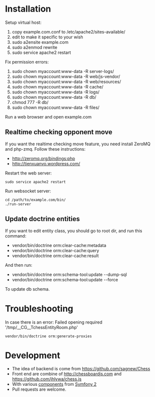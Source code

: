 Installation
=============

Setup virtual host:

 1. copy example.com.conf to /etc/apache2/sites-available/
 2. edit to make it specific to your wish
 3. sudo a2ensite example.com
 4. sudo a2enmod rewrite
 5. sudo service apache2 restart

Fix permission errors:

 1. sudo chown myaccount:www-data -R server-logs/
 2. sudo chown myaccount:www-data -R web/js-vendor/
 3. sudo chown myaccount:www-data -R web/resources/
 4. sudo chown myaccount:www-data -R cache/
 5. sudo chown myaccount:www-data -R logs/
 6. sudo chown myaccount:www-data -R db/
 7. chmod 777 -R db/
 8. sudo chown myaccount:www-data -R files/

Run a web browser and open example.com

Realtime checking opponent move
-------------------------------

If you want the realtime checking move feature, you need install ZeroMQ and
php-zmq. Follow these instructions:

 * http://zeromq.org/bindings:php
 * http://tienxuanvo.wordpress.com/

Restart the web server:

```
sudo service apache2 restart
```

Run websocket server:

```
cd /path/to/example.com/bin/
./run-server
```

Update doctrine entities
------------------------

If you want to edit entity class, you should go to root dir, and run this command:

 * vendor/bin/doctrine orm:clear-cache:metadata
 * vendor/bin/doctrine orm:clear-cache:query
 * vendor/bin/doctrine orm:clear-cache:result

And then run:

 * vendor/bin/doctrine orm:schema-tool:update --dump-sql
 * vendor/bin/doctrine orm:schema-tool:update --force

To update db schema.

Troubleshooting
=============

In case there is an error: Failed opening required '/tmp/__CG__TchessEntityRoom.php'

```
vendor/bin/doctrine orm:generate-proxies
```

Development
=============

 * The idea of backend is come from https://github.com/sagnew/Chess
 * Front end are combine of http://chessboardjs.com and
   https://github.com/jhlywa/chess.js
 * With various [components](tuts/) from [Symfony 2](http://symfony.com/)
 * Pull requests are welcome.
